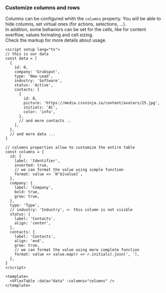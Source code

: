 ### Customize columns and rows

Columns can be configured whith the `columns` property.
You will be able to hide columns, set virtual ones
(for actions, selections, ...).  
In addition, some behaviors can be set for the cells, like for content overflow,
values formating and cell sizing.  
Check the markup for more details about usage.

<!--code-->

```vue
<script setup lang="ts">
// this is our data
const data = [
  {
    id: 0,
    company: 'Grubspot',
    type: 'New Lead',
    industry: 'Software',
    status: 'Active',
    contacts: [
      {
        id: 0,
        picture: 'https://media.cssninja.io/content/avatars/25.jpg',
        initials: 'AC',
        color: 'info',
      },
      // and more contacts ..
    ],
  },
  // and more data ...
]

// columns properties allow to customize the entire table
const columns = {
  id: {
    label: 'Identifier',
    inverted: true,
    // we can format the value using simple function
    format: value => `N°${value}`,
  },
  company: {
    label: 'Company',
    bold: true,
    grow: true,
  },
  type: 'Type',
  // industry: 'Industry', <- this column is not visible
  status: {
    label: 'Contacts',
    align: 'center',
  },
  contacts: {
    label: 'Contacts',
    align: 'end',
    grow: true,
    // we can format the value using more complete function
    format: value => value.map(r => r.initials).join(', '),
  },
}
</script>

<template>
  <VFlexTable :data="data" :columns="columns" />
</template>
```

<!--/code-->
